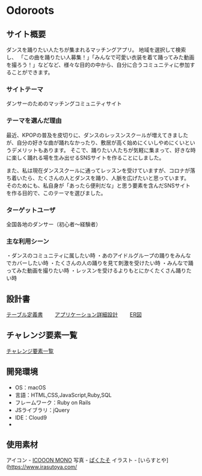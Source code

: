 # Odoroots

## サイト概要
ダンスを踊りたい人たちが集まれるマッチングアプリ。
地域を選択して検索し、
「この曲を踊りたい人募集！」「みんなで可愛い衣装を着て踊ってみた動画を撮ろう！」などなど、様々な目的の中から、自分に合うコミュニティに参加することができます。

### サイトテーマ
ダンサーのためのマッチングコミュニティサイト

### テーマを選んだ理由
最近、KPOPの普及を皮切りに、ダンスのレッスンスクールが増えてきましたが、自分の好きな曲が踊れなかったり、敷居が高く始めにくいしやめにくいというデメリットもあります。
そこで、踊りたい人たちが気軽に集まって、好きな時に楽しく踊れる場を生み出せるSNSサイトを作ることにしました。

また、私は現在ダンススクールに通ってレッスンを受けていますが、コロナが落ち着いたら、たくさんの人とダンスを踊り、人脈を広げたいと思っています。
そのためにも、私自身が「あったら便利だな」と思う要素を含んだSNSサイトを作る目的で、このテーマを選びました。

### ターゲットユーザ
全国各地のダンサー（初心者〜経験者）

### 主な利用シーン
・ダンスのコミュニティに属したい時
・あのアイドルグループの踊りをみんなでカバーしたい時
・たくさんの人の踊りを見て刺激を受けたい時
・みんなで踊ってみた動画を撮りたい時
・レッスンを受けるよりもとにかくたくさん踊りたい時

## 設計書
[テーブル定義書](https://docs.google.com/spreadsheets/d/1vOiyZGdU91GZMa8hnebUEmNhbZehqW0WwV57YMhL1yY/edit?usp=sharing)　　
[アプリケーション詳細設計](https://docs.google.com/spreadsheets/d/1x9Me1DG45LvhVCZdebSQgqGKX6PdVFWRw7MliXzZY5Y/edit?usp=sharing)　　
[ER図](https://drive.google.com/file/d/1ifE8v_LZ7XnoLxLtaXzLros6LIqh8gDi/view?usp=sharing)　　



## チャレンジ要素一覧
[チャレンジ要素一覧](https://docs.google.com/spreadsheets/d/1WIeQAeyl5jkhoCoYzqTRxXZJZGCk6vdK32oTo65Ns3E/edit#gid=346513538)

## 開発環境
- OS：macOS
- 言語：HTML,CSS,JavaScript,Ruby,SQL
- フレームワーク：Ruby on Rails
- JSライブラリ：jQuery
- IDE：Cloud9
-
## 使用素材
アイコン - [ICOOON MONO](https://icooon-mono.com/)
写真   - [ぱくたそ](https://www.pakutaso.com/)
イラスト - [いらすとや](https://www.irasutoya.com/
